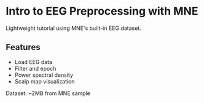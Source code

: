 # Intro to EEG Preprocessing with MNE

Lightweight tutorial using MNE's built-in EEG dataset.

## Features
- Load EEG data
- Filter and epoch
- Power spectral density
- Scalp map visualization

Dataset: ~2MB from MNE sample
